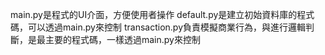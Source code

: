 main.py是程式的UI介面，方便使用者操作
default.py是建立初始資料庫的程式碼，可以透過main.py來控制
transaction.py負責模擬商業行為，與進行邏輯判斷，是最主要的程式碼，一樣透過main.py來控制
